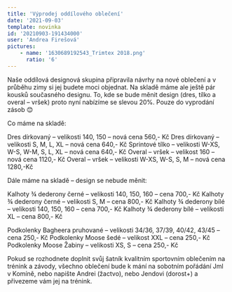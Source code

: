 ```yaml
---
title: 'Výprodej oddílového oblečení'
date: '2021-09-03'
template: novinka
id: '20210903-191434000'
user: 'Andrea Firešová'
pictures:
    - name: '1630689192543_Trimtex 2018.png'
      ratio: '6'
---
```

Naše oddílová designová skupina připravila návrhy na nové oblečení a v průběhu zimy si jej budete moci objednat. Na skladě máme ale ještě pár kousků současného designu.
To, kde se bude měnit design (dres, tílko a overal – vršek) proto nyní nabízíme se slevou 20%. Pouze do vyprodání zásob 😊

Co máme na skladě:

Dres dírkovaný – velikosti 140, 150 – nová cena 560,- Kč
Dres dírkovaný – velikosti  S, M, L, XL – nová cena 640,- Kč
Sprintové tílko – velikosti W-XS, W-S, W-M, S, L, XL – nová cena 640,- Kč
Overal – vršek – velikost 160 – nová cena 1120,- Kč
Overal – vršek – velikosti W-XS, W-S, S, M – nová cena 1280,-Kč

Dále máme na skladě – design se nebude měnit:

Kalhoty ¾ dederony černé – velikosti 140, 150, 160 – cena 700,- Kč
Kalhoty ¾ dederony černé – velikosti S, M – cena 800,- Kč
Kalhoty ¾ dederony bílé – velikosti 140, 150, 160 – cena 700,- Kč
Kalhoty ¾ dederony bílé – velikosti XL – cena 800,- Kč

Podkolenky Bagheera pruhované – velikosti 34/36, 37/39, 40/42, 43/45 – cena 250,- Kč
Podkolenky Moose šedé – velikost XXL – cena 250,- Kč
Podkolenky Moose Žabiny – velikosti XS, S – cena 250,- Kč

Pokud se rozhodnete doplnit svůj šatník kvalitním sportovním oblečením na trénink a závody, všechno oblečení bude k mání na sobotním pořádání Jml v Komíně, nebo napište Andrei (žactvo), nebo Jendovi (dorost+) a přivezeme vám jej na trénink.

